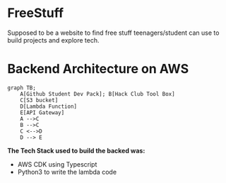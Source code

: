 # FreeStuff
Supposed to be a website to find free stuff teenagers/student can use to build projects and explore tech.

# Backend Architecture on AWS

```mermaid
graph TB;
    A[Github Student Dev Pack]; B[Hack Club Tool Box]
    C[S3 bucket]
    D[Lambda Function]
    E[API Gateway]
    A -->C
    B -->C
    C <-->D
    D --> E
```
**The Tech Stack used to build the backed was:**
- AWS CDK using Typescript
- Python3 to write the lambda code

